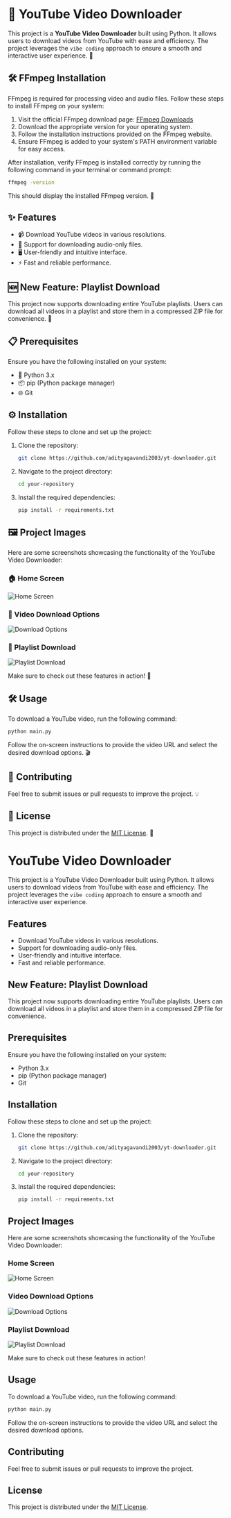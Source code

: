 # 🎥 YouTube Video Downloader

This project is a **YouTube Video Downloader** built using Python. It allows users to download videos from YouTube with ease and efficiency. The project leverages the `vibe coding` approach to ensure a smooth and interactive user experience. 🚀

## 🛠️ FFmpeg Installation

FFmpeg is required for processing video and audio files. Follow these steps to install FFmpeg on your system:

1. Visit the official FFmpeg download page: [FFmpeg Downloads](https://ffmpeg.org/download.html)
2. Download the appropriate version for your operating system.
3. Follow the installation instructions provided on the FFmpeg website.
4. Ensure FFmpeg is added to your system's PATH environment variable for easy access.

After installation, verify FFmpeg is installed correctly by running the following command in your terminal or command prompt:
```bash
ffmpeg -version
```
This should display the installed FFmpeg version. 🎉

## ✨ Features

- 📹 Download YouTube videos in various resolutions.
- 🎵 Support for downloading audio-only files.
- 🖥️ User-friendly and intuitive interface.
- ⚡ Fast and reliable performance.

## 🆕 New Feature: Playlist Download

This project now supports downloading entire YouTube playlists. Users can download all videos in a playlist and store them in a compressed ZIP file for convenience. 📂

## 📋 Prerequisites

Ensure you have the following installed on your system:

- 🐍 Python 3.x
- 📦 pip (Python package manager)
- 🌐 Git

## ⚙️ Installation

Follow these steps to clone and set up the project:

1. Clone the repository:  
    ```bash
    git clone https://github.com/adityagavandi2003/yt-downloader.git
    ```
2. Navigate to the project directory:  
    ```bash
    cd your-repository
    ```
3. Install the required dependencies:  
    ```bash
    pip install -r requirements.txt
    ```

## 🖼️ Project Images

Here are some screenshots showcasing the functionality of the YouTube Video Downloader:

### 🏠 Home Screen  
![Home Screen](images/home_screen.png)

### 🎯 Video Download Options  
![Download Options](images/download_options.png)

### 📜 Playlist Download  
![Playlist Download](images/playlist_download.png)

Make sure to check out these features in action! 🎉

## 🛠️ Usage

To download a YouTube video, run the following command:  
```bash
python main.py
```
Follow the on-screen instructions to provide the video URL and select the desired download options. 🎬

## 🤝 Contributing

Feel free to submit issues or pull requests to improve the project. 💡

## 📜 License

This project is distributed under the [MIT License](LICENSE). 📄
# YouTube Video Downloader

This project is a YouTube Video Downloader built using Python. It allows users to download videos from YouTube with ease and efficiency. The project leverages the `vibe coding` approach to ensure a smooth and interactive user experience.

## Features

- Download YouTube videos in various resolutions.
- Support for downloading audio-only files.
- User-friendly and intuitive interface.
- Fast and reliable performance.

## New Feature: Playlist Download

This project now supports downloading entire YouTube playlists. Users can download all videos in a playlist and store them in a compressed ZIP file for convenience.

## Prerequisites

Ensure you have the following installed on your system:

- Python 3.x
- pip (Python package manager)
- Git

## Installation

Follow these steps to clone and set up the project:

1. Clone the repository:
    ```bash
    git clone https://github.com/adityagavandi2003/yt-downloader.git
    ```
2. Navigate to the project directory:
    ```bash
    cd your-repository
    ```
3. Install the required dependencies:
    ```bash
    pip install -r requirements.txt
    ```
## Project Images

Here are some screenshots showcasing the functionality of the YouTube Video Downloader:

### Home Screen
![Home Screen](images/home_screen.png)

### Video Download Options
![Download Options](images/download_options.png)

### Playlist Download
![Playlist Download](images/playlist_download.png)

Make sure to check out these features in action!

## Usage

To download a YouTube video, run the following command:
```bash
python main.py
```
Follow the on-screen instructions to provide the video URL and select the desired download options.

## Contributing

Feel free to submit issues or pull requests to improve the project.

## License

This project is distributed under the [MIT License](LICENSE).
